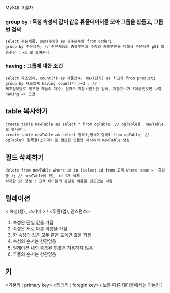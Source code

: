 MySQL 3일차

### group by : 특정 속성의 값이 같은 튜플데이터를 모아 그룹을 만들고, 그룹별 검색
    select 주문제품, sum(수량) as 총주문수량 from order1
    group by 주문제품; // 주문제품의 중복부분과 수량의 중복부분을 더해서 주문제품 p01 의 총수량 : xx 로 보여준다

### having : 그룹에 대한 조건 
    select 제조업체, count(*) as 제품갯수, max(단가) as 최고가 from product1
    group by 제조업체 having count(*) >=3 ; //
    제조업체별로 제조한 제품의 개수, 단가가 가장비싼것만 검색, 제품갯수가 3이상인것만 나열
    having => 조건

## table 복사하기
    create table newTable as select * from ogTable; // ogTable을  newTable로 복사한다.
    create table newTable as select 항목1,항목2,항목3 from ogTable; // ogTable의 항목들(스키마) 중 필요한 것들만 복사해서 newTable 생성

## 필드 삭제하기
    delete from newTable where id in (select id from 고객 where name = '홍길동'); // newTable에 있는 id 1개 삭제 ,
    삭제할 id 정보 : 고객 테이블의 홍길동 이름을 갖고있는 사람.


## 릴레이션
< 속성(행) , 스키마 > / <투플(열), 인스턴스>
1. 속성은 단일 값을 가짐
2. 속성은 서로 다른 이름을 가짐
3. 한 속성의 값은 모두 같은 도메인 값을 가짐
4. 속성의 순서는 상관없음
5. 릴레이션 내의 중복된 투플은 허용하지 않음
6. 투플의 순서는 상관없음

## 키
<기본키 : primary key>
<외래키 : foregin key> ( 보통 다른 테이블에서는 기본키 )

